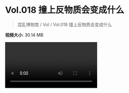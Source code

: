 # Vol.018 撞上反物质会变成什么

> 混乱博物馆 / Vol / Vol.018 撞上反物质会变成什么

**视频大小**: 30.14 MB

<div class="video"><video src="https://file.hsyhx.top/video/混乱博物馆/Vol/018.mp4" controls preload>🤔 您的浏览器不支持 video 标签</video></div>